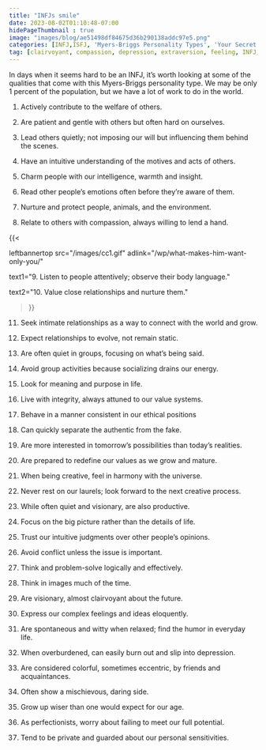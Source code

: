 ```yaml
---
title: "INFJs smile"
date: 2023-08-02T01:10:48-07:00
hidePageThumbnail : true 
image: "images/blog/ae51498df84675d36b290138addc97e5.png"
categories: [INFJ,ISFJ, 'Myers-Briggs Personality Types', 'Your Secret Self']
tag: [clairvoyant, compassion, depression, extraversion, feeling, INFJ, introversion, inventory, judging, Myers-Briggs, perceiving, personality, private, psychology, relationships, reserved, sensing, thinking]
---
```


In days when it seems hard to be an INFJ, it’s worth looking at some of the qualities that come with this Myers-Briggs personality type. We may be only 1 percent of the population, but we have a  lot of work to do in the world.



1. Actively contribute to the welfare of others.

2. Are patient and gentle with others but often hard on ourselves.

3. Lead others quietly; not imposing our will but influencing them behind the scenes.

4. Have an intuitive understanding of the motives and acts of others.

5. Charm people with our intelligence, warmth and insight.

6. Read other people’s emotions often before they’re aware of them.

7. Nurture and protect people, animals, and the environment.

8. Relate to others with compassion, always willing to lend a hand.

{{< 

leftbannertop src="/images/cc1.gif" adlink="/wp/what-makes-him-want-only-you/"  

text1="9. Listen to people attentively; observe their body language." 

text2="10. Value close relationships and nurture them."

>}}

11. Seek intimate relationships as a way to connect with the world and grow.

12. Expect relationships to evolve, not remain static.

13. Are often quiet in groups, focusing on what’s being said.

14. Avoid group activities because socializing drains our energy.

15. Look for meaning and purpose in life.

16. Live with integrity, always attuned to our value systems.

17. Behave in a manner consistent in our ethical positions

18. Can quickly separate the authentic from the fake.

19. Are more interested in tomorrow’s possibilities than today’s realities.

20. Are prepared to redefine our values as we grow and mature.

21. When being creative, feel in harmony with the universe.

22. Never rest on our laurels; look forward to the next creative process.

23. While often quiet and visionary, are also productive.

24. Focus on the big picture rather than the details of life.

25. Trust our intuitive judgments over other people’s opinions.

26. Avoid conflict unless the issue is important.

27. Think and problem-solve logically and effectively.

28. Think in images much of the time.

29. Are visionary, almost clairvoyant about the future.

30. Express our complex feelings and ideas eloquently.

31. Are spontaneous and witty when relaxed; find the humor in everyday life.

32. When overburdened, can easily burn out and slip into depression.

33. Are considered colorful, sometimes eccentric, by friends and acquaintances.

34. Often show a mischievous, daring side.

35. Grow up wiser than one would expect for our age.

36. As perfectionists, worry about failing to meet our full potential.

37. Tend to be private and guarded about our personal sensitivities.


